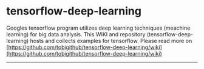 # tensorflow-deep-learning

Googles tensorflow program utilizes deep learning techniques (meachine learning) for big data analysis.
This WIKI and repository (tensorflow-deep-learning) hosts and collects examples for tensorflow.
Please read more on [https://github.com/tobigithub/tensorflow-deep-learning/wiki](https://github.com/tobigithub/tensorflow-deep-learning/wiki)

----




